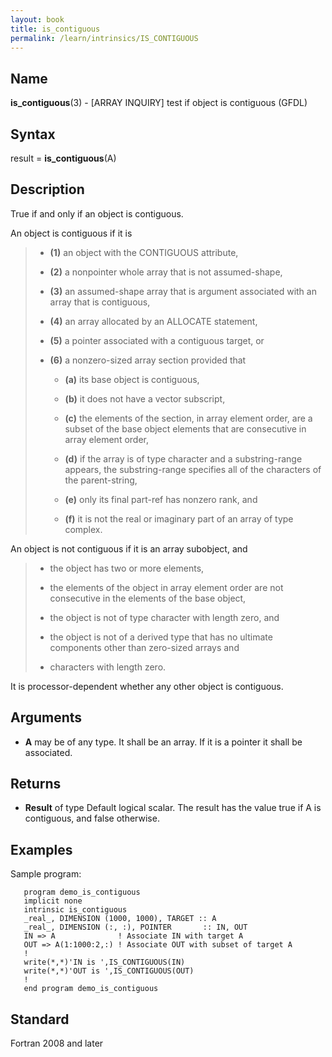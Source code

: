 ```yaml
---
layout: book
title: is_contiguous
permalink: /learn/intrinsics/IS_CONTIGUOUS
---
```

## __Name__

__is\_contiguous__(3) - \[ARRAY INQUIRY\] test if object is contiguous
(GFDL)

## __Syntax__

result = __is\_contiguous__(A)

## __Description__

True if and only if an object is contiguous.

An object is contiguous if it is

>   - __(1)__
>     an object with the CONTIGUOUS attribute,
>
>   - __(2)__
>     a nonpointer whole array that is not assumed-shape,
>
>   - __(3)__
>     an assumed-shape array that is argument associated with an array
>     that is contiguous,
>
>   - __(4)__
>     an array allocated by an ALLOCATE statement,
>
>   - __(5)__
>     a pointer associated with a contiguous target, or
>
>   - __(6)__
>     a nonzero-sized array section provided that
>
>       - __(a)__
>         its base object is contiguous,
>
>       - __(b)__
>         it does not have a vector subscript,
>
>       - __(c)__
>         the elements of the section, in array element order, are a
>         subset of the base object elements that are consecutive in
>         array element order,
>
>       - __(d)__
>         if the array is of type character and a substring-range
>         appears, the substring-range specifies all of the characters
>         of the parent-string,
>
>       - __(e)__
>         only its final part-ref has nonzero rank, and
>
>       - __(f)__
>         it is not the real or imaginary part of an array of type
>         complex.

An object is not contiguous if it is an array subobject, and

>   - the object has two or more elements,
>
>   - the elements of the object in array element order are not
>     consecutive in the elements of the base object,
>
>   - the object is not of type character with length zero, and
>
>   - the object is not of a derived type that has no ultimate
>     components other than zero-sized arrays and
>
>   - characters with length zero.

It is processor-dependent whether any other object is contiguous.

## __Arguments__

  - __A__
    may be of any type. It shall be an array. If it is a pointer it
    shall be associated.

## __Returns__

  - __Result__
    of type Default logical scalar. The result has the value true if A
    is contiguous, and false otherwise.

## __Examples__

Sample program:

```
   program demo_is_contiguous
   implicit none
   intrinsic is_contiguous
   _real_, DIMENSION (1000, 1000), TARGET :: A
   _real_, DIMENSION (:, :), POINTER       :: IN, OUT
   IN => A              ! Associate IN with target A
   OUT => A(1:1000:2,:) ! Associate OUT with subset of target A
   !
   write(*,*)'IN is ',IS_CONTIGUOUS(IN)
   write(*,*)'OUT is ',IS_CONTIGUOUS(OUT)
   !
   end program demo_is_contiguous
```

## __Standard__

Fortran 2008 and later
